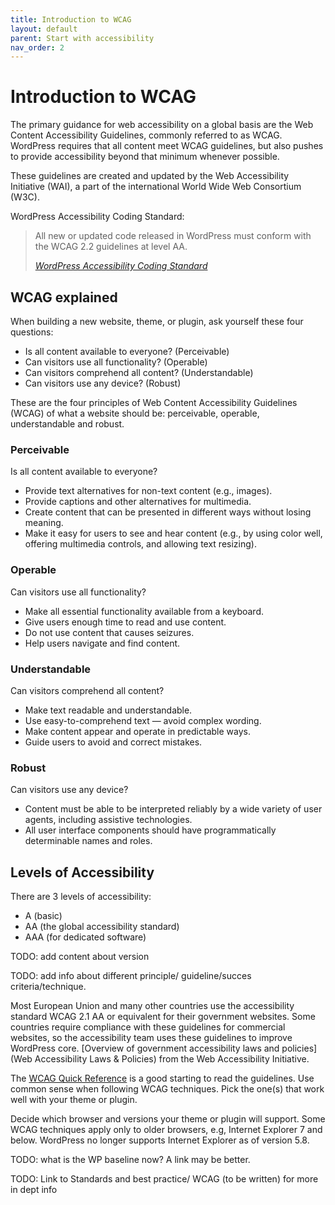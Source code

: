 ```yaml
---
title: Introduction to WCAG
layout: default
parent: Start with accessibility
nav_order: 2
---
```


# Introduction to WCAG

The primary guidance for web accessibility on a global basis are the Web Content Accessibility Guidelines, commonly referred to as WCAG. WordPress requires that all content meet WCAG guidelines, but also pushes to provide accessibility beyond that minimum whenever possible. 

These guidelines are created and updated by the Web Accessibility Initiative (WAI), a part of the international World Wide Web Consortium (W3C).

WordPress Accessibility Coding Standard:
<blockquote>
    <p>All new or updated code released in WordPress must conform with the WCAG 2.2 guidelines at level AA.</p>
    <cite><a href="https://make.wordpress.org/core/handbook/best-practices/coding-standards/accessibility-coding-standards/">WordPress Accessibility Coding Standard</a></cite>
</blockquote>

## WCAG explained

When building a new website, theme, or plugin, ask yourself these four questions:

- Is all content available to everyone? (Perceivable)
- Can visitors use all functionality? (Operable)
- Can visitors comprehend all content? (Understandable)
- Can visitors use any device? (Robust)

These are the four principles of Web Content Accessibility Guidelines (WCAG) of what a website should be: perceivable, operable, understandable and robust.

### Perceivable

Is all content available to everyone?

- Provide text alternatives for non-text content (e.g., images).
- Provide captions and other alternatives for multimedia.
- Create content that can be presented in different ways without losing meaning.
- Make it easy for users to see and hear content (e.g., by using color well, offering multimedia controls, and allowing text resizing).

### Operable

Can visitors use all functionality?

- Make all essential functionality available from a keyboard.
- Give users enough time to read and use content.
- Do not use content that causes seizures.
- Help users navigate and find content.

### Understandable

Can visitors comprehend all content?

- Make text readable and understandable.
- Use easy-to-comprehend text — avoid complex wording.
- Make content appear and operate in predictable ways.
- Guide users to avoid and correct mistakes.

### Robust

Can visitors use any device?

- Content must be able to be interpreted reliably by a wide variety of user agents, including assistive technologies.
- All user interface components should have programmatically determinable names and roles.

## Levels of Accessibility

There are 3 levels of accessibility:

- A (basic)
- AA (the global accessibility standard)
- AAA (for dedicated software)

TODO: add content about version

TODO: add info about different principle/ guideline/succes criteria/technique.

Most European Union and many other countries use the accessibility standard WCAG 2.1 AA or equivalent for their government websites. Some countries require compliance with these guidelines for commercial websites, so the accessibility team uses these guidelines to improve WordPress core. [Overview of government accessibility laws and policies](Web Accessibility Laws & Policies) from the Web Accessibility Initiative.

The [WCAG Quick Reference](https://www.w3.org/WAI/WCAG22/quickref/) is a good starting to read the guidelines. Use common sense when following WCAG techniques. Pick the one(s) that work well with your theme or plugin.

Decide which browser and versions your theme or plugin will support. Some WCAG techniques apply only to older browsers, e.g, Internet Explorer 7 and below. WordPress no longer supports Internet Explorer as of version 5.8.

TODO: what is the WP baseline now? A link may be better.

TODO: Link to Standards and best practice/ WCAG (to be written) for more in dept info
